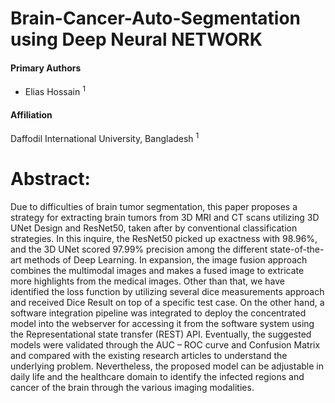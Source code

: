 # Brain-Cancer-Auto-Segmentation using Deep Neural NETWORK 

<h4> Primary Authors</h4>
<ul>
<li> Elias Hossain <sup>1</sup></li>
</ul>

<h4> Affiliation</h4>
Daffodil International University, Bangladesh <sup>1</sup> <br>

# Abstract:
Due to difficulties of brain tumor segmentation, this paper proposes a strategy for extracting brain tumors from 3D MRI and CT scans utilizing 3D UNet Design and ResNet50, taken after by conventional classification strategies. In this inquire, the ResNet50 picked up exactness with 98.96%, and the 3D UNet scored 97.99% precision among the different state-of-the-art methods of Deep Learning. In expansion, the image fusion approach combines the multimodal images and makes a fused image to extricate more highlights from the medical images. Other than that, we have identified the loss function by utilizing several dice measurements approach and received Dice Result on top of a specific test case. On the other hand, a software integration pipeline was integrated to deploy the concentrated model into the webserver for accessing it from the software system using the Representational state transfer (REST) API. Eventually, the suggested models were validated through the AUC – ROC curve and Confusion Matrix and compared with the existing research articles to understand the underlying problem. Nevertheless, the proposed model can be adjustable in daily life and the healthcare domain to identify the infected regions and cancer of the brain through the various imaging modalities. 
